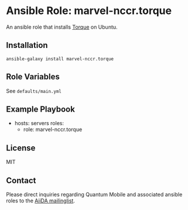 # Ansible Role: marvel-nccr.torque

An ansible role that installs [Torque](http://www.adaptivecomputing.com/products/open-source/torque/) on Ubuntu.

## Installation

`ansible-galaxy install marvel-nccr.torque`

## Role Variables

See `defaults/main.yml`

## Example Playbook

  - hosts: servers
    roles:
    - role: marvel-nccr.torque

## License

MIT

## Contact

Please direct inquiries regarding Quantum Mobile and associated ansible roles to the [AiiDA mailinglist](http://www.aiida.net/mailing-list/).
